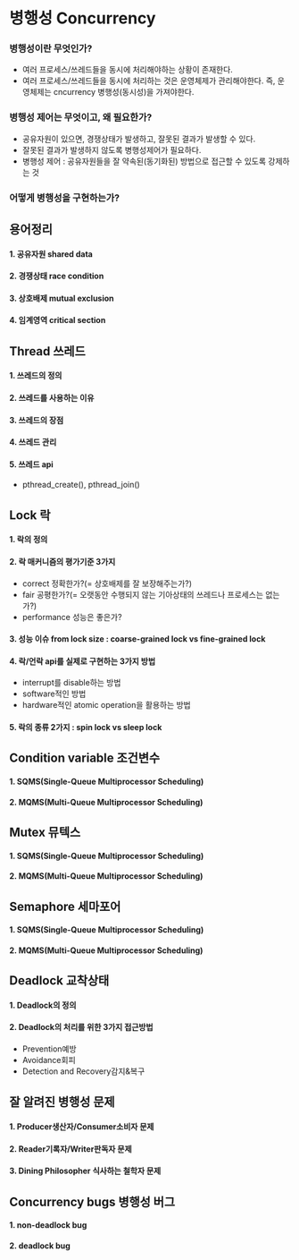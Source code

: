 # 병행성 Concurrency
### 병행성이란 무엇인가?
- 여러 프로세스/쓰레드들을 동시에 처리해야하는 상황이 존재한다.
- 여러 프로세스/쓰레드들을 동시에 처리하는 것은 운영체제가 관리해야한다. 즉, 운영체제는 cncurrency 병행성(동시성)을 가져야한다.

### 병행성 제어는 무엇이고, 왜 필요한가?
- 공유자원이 있으면, 경쟁상태가 발생하고, 잘못된 결과가 발생할 수 있다.
- 잘못된 결과가 발생하지 않도록 병행성제어가 필요하다.
- 병행성 제어 : 공유자원들을 잘 약속된(동기화된) 방법으로 접근할 수 있도록 강제하는 것

### 어떻게 병행성을 구현하는가? 

## 용어정리
  #### 1. 공유자원 shared data
  #### 2. 경쟁상태 race condition
  #### 3. 상호배제 mutual exclusion
  #### 4. 임계영역 critical section



## Thread 쓰레드
  #### 1. 쓰레드의 정의
  #### 2. 쓰레드를 사용하는 이유
  #### 3. 쓰레드의 장점
  #### 4. 쓰레드 관리
  #### 5. 쓰레드 api
  - pthread_create(), pthread_join()

## Lock 락
  #### 1. 락의 정의
  #### 2. 락 매커니즘의 평가기준 3가지
  - correct 정확한가?(= 상호배제를 잘 보장해주는가?)
  - fair 공평한가?(= 오랫동안 수행되지 않는 기아상태의 쓰레드나 프로세스는 없는가?)
  - performance 성능은 좋은가?
  #### 3. 성능 이슈 from lock size : coarse-grained lock vs fine-grained lock
  #### 4. 락/언락 api를 실제로 구현하는 3가지 방법
  - interrupt를 disable하는 방법
  - software적인 방법
  - hardware적인 atomic operation을 활용하는 방법
  #### 5. 락의 종류 2가지 : spin lock vs sleep lock
  

## Condition variable 조건변수
  #### 1. SQMS(Single-Queue Multiprocessor Scheduling)
  #### 2. MQMS(Multi-Queue Multiprocessor Scheduling)
  
  
## Mutex 뮤텍스
  #### 1. SQMS(Single-Queue Multiprocessor Scheduling)
  #### 2. MQMS(Multi-Queue Multiprocessor Scheduling)
  

## Semaphore 세마포어
  #### 1. SQMS(Single-Queue Multiprocessor Scheduling)
  #### 2. MQMS(Multi-Queue Multiprocessor Scheduling)
  
## Deadlock 교착상태
  #### 1. Deadlock의 정의
  #### 2. Deadlock의 처리를 위한 3가지 접근방법 
  - Prevention예방
  - Avoidance회피
  - Detection and Recovery감지&복구
  
## 잘 알려진 병행성 문제
  #### 1. Producer생산자/Consumer소비자 문제
  #### 2. Reader기록자/Writer판독자 문제
  #### 3. Dining Philosopher 식사하는 철학자 문제
  
## Concurrency bugs 병행성 버그
  #### 1. non-deadlock bug
  #### 2. deadlock bug
  
